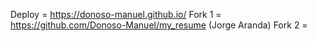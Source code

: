 Deploy = https://donoso-manuel.github.io/
Fork 1 = https://github.com/Donoso-Manuel/my_resume (Jorge Aranda)
Fork 2 =
